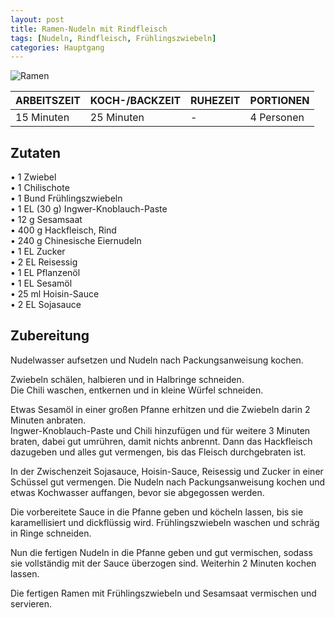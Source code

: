 ```yaml
---
layout: post
title: Ramen-Nudeln mit Rindfleisch
tags: [Nudeln, Rindfleisch, Frühlingszwiebeln]
categories: Hauptgang
---
```



![Ramen](/assets/images/Ramen.jpg)

| ARBEITSZEIT | KOCH-/BACKZEIT | RUHEZEIT | PORTIONEN |
|--------------|--------------|--------------|--------------|
| 15 Minuten | 25 Minuten | - | 4 Personen |  



## Zutaten
• 1 Zwiebel  
• 1 Chilischote  
• 1 Bund Frühlingszwiebeln    
• 1 EL (30 g) Ingwer-Knoblauch-Paste         
• 12 g Sesamsaat    
• 400 g Hackfleisch, Rind    
• 240 g Chinesische Eiernudeln      
• 1 EL Zucker  
• 2 EL Reisessig   
• 1 EL Pflanzenöl  
• 1 EL Sesamöl  
• 25 ml Hoisin-Sauce  
• 2 EL Sojasauce      
  

## Zubereitung
Nudelwasser aufsetzen und Nudeln nach Packungsanweisung kochen.

Zwiebeln schälen, halbieren und in Halbringe schneiden.  
Die Chili waschen, entkernen und in kleine Würfel schneiden.

Etwas Sesamöl in einer großen Pfanne erhitzen und die Zwiebeln darin 2 Minuten anbraten.  
Ingwer-Knoblauch-Paste und Chili hinzufügen und für weitere 3 Minuten braten, dabei gut umrühren, damit nichts anbrennt. 
Dann das Hackfleisch dazugeben und alles gut vermengen, bis das Fleisch durchgebraten ist.

In der Zwischenzeit Sojasauce, Hoisin-Sauce, Reisessig und Zucker in einer Schüssel gut vermengen. Die Nudeln nach Packungsanweisung kochen und etwas Kochwasser auffangen, bevor sie abgegossen werden.

Die vorbereitete Sauce in die Pfanne geben und köcheln lassen, bis sie karamellisiert und dickflüssig wird. 
Frühlingszwiebeln waschen und schräg in Ringe schneiden.

Nun die fertigen Nudeln in die Pfanne geben und gut vermischen, sodass sie vollständig mit der Sauce überzogen sind. 
Weiterhin 2 Minuten kochen lassen.

Die fertigen Ramen mit Frühlingszwiebeln und Sesamsaat vermischen und servieren.

